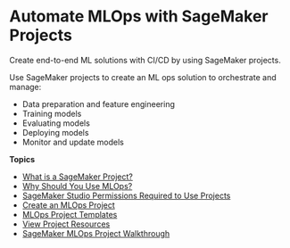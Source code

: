 # Automate MLOps with SageMaker Projects<a name="sagemaker-projects"></a>

Create end\-to\-end ML solutions with CI/CD by using SageMaker projects\. 

Use SageMaker projects to create an ML ops solution to orchestrate and manage:
+ Data preparation and feature engineering
+ Training models
+ Evaluating models
+ Deploying models
+ Monitor and update models

**Topics**
+ [What is a SageMaker Project?](sagemaker-projects-whatis.md)
+ [Why Should You Use MLOps?](sagemaker-projects-why.md)
+ [SageMaker Studio Permissions Required to Use Projects](sagemaker-projects-studio-updates.md)
+ [Create an MLOps Project](sagemaker-projects-create.md)
+ [MLOps Project Templates](sagemaker-projects-templates.md)
+ [View Project Resources](sagemaker-projects-resources.md)
+ [SageMaker MLOps Project Walkthrough](sagemaker-projects-walkthrough.md)